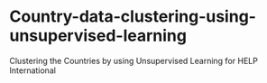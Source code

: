 # Country-data-clustering-using-unsupervised-learning
Clustering the Countries by using Unsupervised Learning for HELP International
